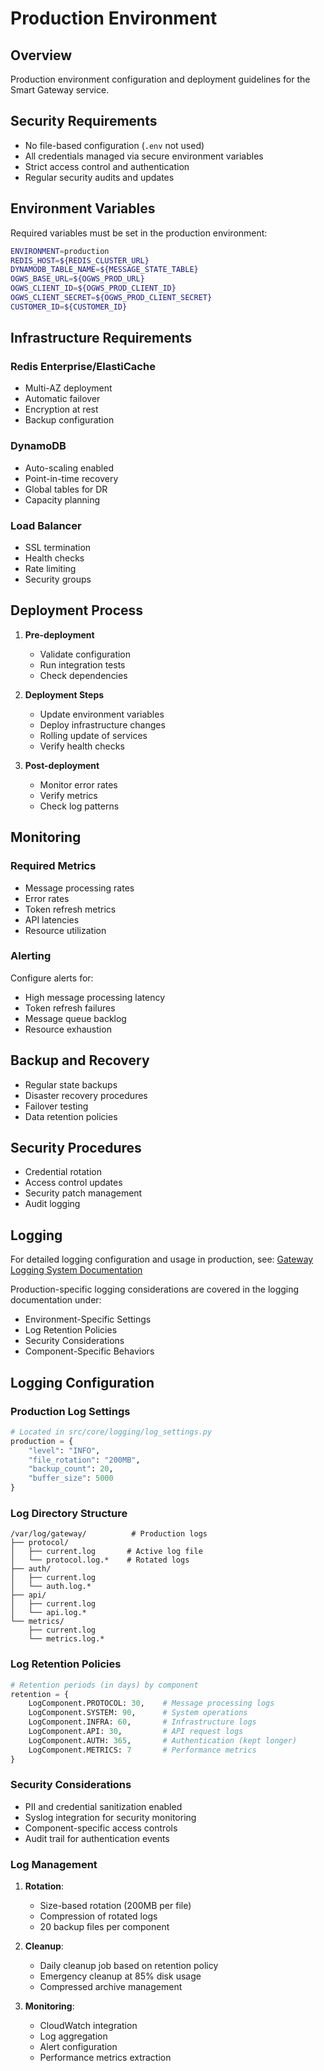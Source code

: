 # Production Environment

## Overview
Production environment configuration and deployment guidelines for the Smart Gateway service.

## Security Requirements
- No file-based configuration (`.env` not used)
- All credentials managed via secure environment variables
- Strict access control and authentication
- Regular security audits and updates

## Environment Variables
Required variables must be set in the production environment:
```bash
ENVIRONMENT=production
REDIS_HOST=${REDIS_CLUSTER_URL}
DYNAMODB_TABLE_NAME=${MESSAGE_STATE_TABLE}
OGWS_BASE_URL=${OGWS_PROD_URL}
OGWS_CLIENT_ID=${OGWS_PROD_CLIENT_ID}
OGWS_CLIENT_SECRET=${OGWS_PROD_CLIENT_SECRET}
CUSTOMER_ID=${CUSTOMER_ID}
```

## Infrastructure Requirements
### Redis Enterprise/ElastiCache
- Multi-AZ deployment
- Automatic failover
- Encryption at rest
- Backup configuration

### DynamoDB
- Auto-scaling enabled
- Point-in-time recovery
- Global tables for DR
- Capacity planning

### Load Balancer
- SSL termination
- Health checks
- Rate limiting
- Security groups

## Deployment Process
1. **Pre-deployment**
   - Validate configuration
   - Run integration tests
   - Check dependencies

2. **Deployment Steps**
   - Update environment variables
   - Deploy infrastructure changes
   - Rolling update of services
   - Verify health checks

3. **Post-deployment**
   - Monitor error rates
   - Verify metrics
   - Check log patterns

## Monitoring
### Required Metrics
- Message processing rates
- Error rates
- Token refresh metrics
- API latencies
- Resource utilization

### Alerting
Configure alerts for:
- High message processing latency
- Token refresh failures
- Message queue backlog
- Resource exhaustion

## Backup and Recovery
- Regular state backups
- Disaster recovery procedures
- Failover testing
- Data retention policies

## Security Procedures
- Credential rotation
- Access control updates
- Security patch management
- Audit logging

## Logging
For detailed logging configuration and usage in production, see:
[Gateway Logging System Documentation](../logging/README.md)

Production-specific logging considerations are covered in the logging documentation under:
- Environment-Specific Settings
- Log Retention Policies
- Security Considerations
- Component-Specific Behaviors

## Logging Configuration
### Production Log Settings
```python
# Located in src/core/logging/log_settings.py
production = {
    "level": "INFO",
    "file_rotation": "200MB",
    "backup_count": 20,
    "buffer_size": 5000
}
```

### Log Directory Structure
```
/var/log/gateway/          # Production logs
├── protocol/
│   ├── current.log       # Active log file
│   └── protocol.log.*    # Rotated logs
├── auth/
│   ├── current.log
│   └── auth.log.*
├── api/
│   ├── current.log
│   └── api.log.*
└── metrics/
    ├── current.log
    └── metrics.log.*
```

### Log Retention Policies
```python
# Retention periods (in days) by component
retention = {
    LogComponent.PROTOCOL: 30,    # Message processing logs
    LogComponent.SYSTEM: 90,      # System operations
    LogComponent.INFRA: 60,       # Infrastructure logs
    LogComponent.API: 30,         # API request logs
    LogComponent.AUTH: 365,       # Authentication (kept longer)
    LogComponent.METRICS: 7       # Performance metrics
}
```

### Security Considerations
- PII and credential sanitization enabled
- Syslog integration for security monitoring
- Component-specific access controls
- Audit trail for authentication events

### Log Management
1. **Rotation**:
   - Size-based rotation (200MB per file)
   - Compression of rotated logs
   - 20 backup files per component

2. **Cleanup**:
   - Daily cleanup job based on retention policy
   - Emergency cleanup at 85% disk usage
   - Compressed archive management

3. **Monitoring**:
   - CloudWatch integration
   - Log aggregation
   - Alert configuration
   - Performance metrics extraction
